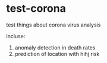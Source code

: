 # test-corona
test things about corona virus analysis

incluse:
1. anomaly detection in death rates
2. prediction of location with hihj risk
